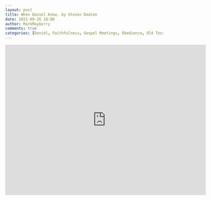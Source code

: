 ```yaml
---
layout: post
title: When Daniel Knew, by Steven Deaton
date: 2021-09-26 18:00
author: MarkMayberry
comments: true
categories: [Daniel, Faithfulness, Gospel Meetings, Obedience, Old Testament Examples, Persecution]
---
```

<p><iframe src="https://player.vimeo.com/video/616955613?h=ccad01fcd1&amp;title=0&amp;byline=0" width="640" height="480" frameborder="0" allowfullscreen=""></iframe></p>
